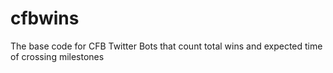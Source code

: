 # cfbwins
The base code for CFB Twitter Bots that count total wins and expected time of crossing milestones
